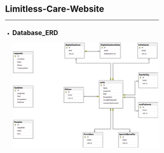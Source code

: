 # Limitless-Care-Website

---

  - ## Database_ERD
    <img src="/Database_ERD.png" alt="Database_ERD" title="Database_ERD">
